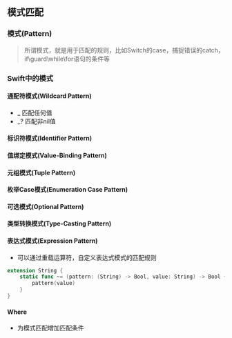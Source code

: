 ## 模式匹配

### 模式(Pattern)

> 所谓模式，就是用于匹配的规则，比如Switch的case，捕捉错误的catch，if\guard\while\for语句的条件等

### Swift中的模式

#### 通配符模式(Wildcard Pattern)

* _ 匹配任何值
* _? 匹配非nil值

#### 标识符模式(Identifier Pattern)

#### 值绑定模式(Value-Binding Pattern)

#### 元组模式(Tuple Pattern)

#### 枚举Case模式(Enumeration Case Pattern)

#### 可选模式(Optional Pattern)

#### 类型转换模式(Type-Casting Pattern)

#### 表达式模式(Expression Pattern)

* 可以通过重载运算符，自定义表达式模式的匹配规则

```swift
extension String {
    static func ~= (pattern: (String) -> Bool, value: String) -> Bool {
        pattern(value)
    }
}
```

#### Where

* 为模式匹配增加匹配条件

